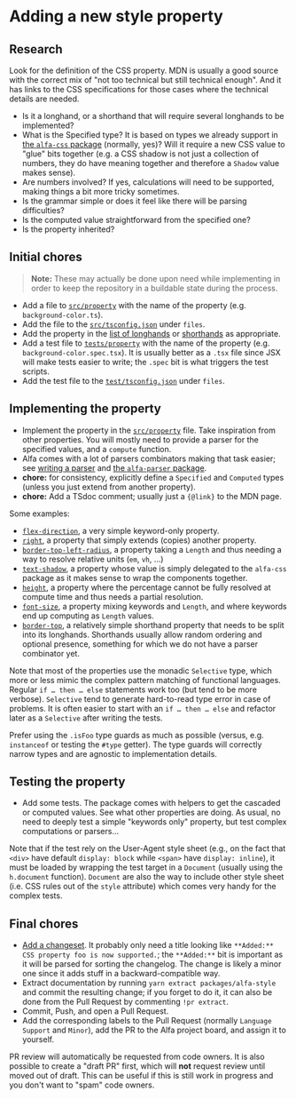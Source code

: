# Adding a new style property

## Research

Look for the definition of the CSS property. MDN is usually a good source with the correct mix of "not too technical but still technical enough". And it has links to the CSS specifications for those cases where the technical details are needed.

* Is it a longhand, or a shorthand that will require several longhands to be implemented?
* What is the Specified type? It is based on types we already support in [the `alfa-css` package](../../alfa-css/src/value) (normally, yes)? Will it require a new CSS value to "glue" bits together (e.g. a CSS shadow is not just a collection of numbers, they do have meaning together and therefore a `Shadow` value makes sense).
* Are numbers involved? If yes, calculations will need to be supported, making things a bit more tricky sometimes.
* Is the grammar simple or does it feel like there will be parsing difficulties?
* Is the computed value straightforward from the specified one?
* Is the property inherited?

## Initial chores

> **Note:** These may actually be done upon need while implementing in order to keep the repository in a buildable state during the process.

* Add a file to [`src/property`](../src/property) with the name of the property (e.g. `background-color.ts`).
* Add the file to the [`src/tsconfig.json`](../src/tsconfig.json) under `files`.
* Add the property in the [list of longhands](../src/longhands.ts) or [shorthands](../src/shorthands.ts) as appropriate.
* Add a test file to [`tests/property`](../tests/property) with the name of the property (e.g. `background-color.spec.tsx`). It is usually better as a `.tsx` file since JSX will make tests easier to write; the `.spec` bit is what triggers the test scripts.
* Add the test file to the [`test/tsconfig.json`](../tests/tsconfig.json) under `files`.

## Implementing the property

* Implement the property in the [`src/property`](../src/property) file. Take inspiration from other properties. You will mostly need to provide a parser for the specified values, and a `compute` function.
* Alfa comes with a lot of parsers combinators making that task easier; see [writing a parser](../../../docs/guides/writing-a-parser.md) and [the `alfa-parser` package](../../alfa-parser).
* **chore:** for consistency, explicitly define a `Specified` and `Computed` types (unless you just extend from another property).
* **chore:** Add a TSdoc comment; usually just a `{@link}` to the MDN page.

Some examples:
* [`flex-direction`](../src/property/flex-direction.ts), a very simple keyword-only property.
* [`right`](../src/property/right.ts), a property that simply extends (copies) another property.
* [`border-top-left-radius`](../src/property/border-top-left-radius.ts), a property taking a `Length` and thus needing a way to resolve relative units (`em`, `vh`, …)
* [`text-shadow`](../src/property/text-shadow.ts), a property whose value is simply delegated to the `alfa-css` package as it makes sense to wrap the components together.
* [`height`](../src/property/height.ts), a property where the percentage cannot be fully resolved at compute time and thus needs a partial resolution.
* [`font-size`](../src/property/font-size.ts), a property mixing keywords and `Length`, and where keywords end up computing as `Length` values.
* [`border-top`](../src/property/border-top.ts), a relatively simple shorthand property that needs to be split into its longhands. Shorthands usually allow random ordering and optional presence, something for which we do not have a parser combinator yet.

Note that most of the properties use the monadic `Selective` type, which more or less mimic the complex pattern matching of functional languages. Regular `if … then … else` statements work too (but tend to be more verbose). `Selective` tend to generate hard-to-read type error in case of problems. It is often easier to start with an `if … then … else` and refactor later as a `Selective` after writing the tests. 

Prefer using the `.isFoo` type guards as much as possible (versus, e.g. `instanceof` or testing the `#type` getter). The type guards will correctly narrow types and are agnostic to implementation details.

## Testing the property

* Add some tests. The package comes with helpers to get the cascaded or computed values. See what other properties are doing. As usual, no need to deeply test a simple "keywords only" property, but test complex computations or parsers…

Note that if the test rely on the User-Agent style sheet (e.g., on the fact that `<div>` have default `display: block` while `<span>` have `display: inline`), it must be loaded by wrapping the test target in a `Document` (usually using the `h.document` function). `Document` are also the way to include other style sheet (i.e. CSS rules out of the `style` attribute) which comes very handy for the complex tests. 

## Final chores

* [Add a changeset](../../../docs/guides/changeset.md). It probably only need a title looking like `**Added:** CSS property foo is now supported.`; the `**Added:**` bit is important as it will be parsed for sorting the changelog. The change is likely a minor one since it adds stuff in a backward-compatible way.
* Extract documentation by running `yarn extract packages/alfa-style` and commit the resulting change; if you forget to do it, it can also be done from the Pull Request by commenting `!pr extract`.
* Commit, Push, and open a Pull Request.
* Add the corresponding labels to the Pull Request (normally `Language Support` and `Minor`), add the PR to the Alfa project board, and assign it to yourself.

PR review will automatically be requested from code owners. It is also possible to create a "draft PR" first, which will **not** request review until moved out of draft. This can be useful if this is still work in progress and you don't want to "spam" code owners.